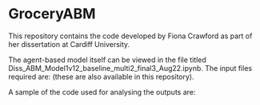 # GroceryABM

This repository contains the code developed by Fiona Crawford as part of her dissertation at Cardiff University.

The agent-based model itself can be viewed in the file titled Diss_ABM_Model1v12_baseline_multi2_final3_Aug22.ipynb.  The input files required are: (these are also available in this repository).

A sample of the code used for analysing the outputs are:

